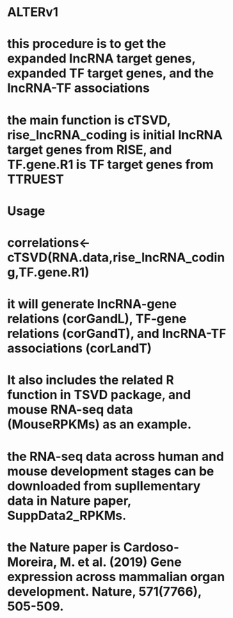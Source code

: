 # ALTERv1

# this procedure is to get the expanded lncRNA target genes, expanded TF target genes, and the lncRNA-TF associations

# the main function is cTSVD, rise_lncRNA_coding is initial lncRNA target genes from RISE, and TF.gene.R1 is TF target genes from TTRUEST

# Usage

# correlations<-cTSVD(RNA.data,rise_lncRNA_coding,TF.gene.R1)

# it will generate lncRNA-gene relations (corGandL), TF-gene relations (corGandT), and lncRNA-TF associations (corLandT)

# It also includes the related R function in TSVD package, and mouse RNA-seq data (MouseRPKMs) as an example.

# the RNA-seq data across human and mouse development stages can be downloaded from supllementary data in Nature paper, SuppData2_RPKMs.

# the Nature paper is Cardoso-Moreira, M. et al. (2019) Gene expression across mammalian organ development. Nature, 571(7766), 505-509.
